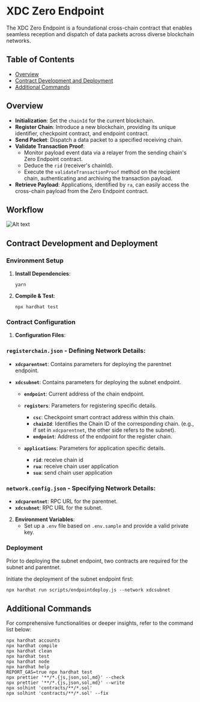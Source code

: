 # XDC Zero Endpoint

The XDC Zero Endpoint is a foundational cross-chain contract that enables seamless reception and dispatch of data packets across diverse blockchain networks.

## Table of Contents

- [Overview](#overview)
- [Contract Development and Deployment](#contract-development-and-deployment)
- [Additional Commands](#additional-commands)

## Overview

- **Initialization**: Set the `chainId` for the current blockchain.
- **Register Chain**: Introduce a new blockchain, providing its unique identifier, checkpoint contract, and endpoint contract.
- **Send Packet**: Dispatch a data packet to a specified receiving chain.
- **Validate Transaction Proof**:
  - Monitor payload event data via a relayer from the sending chain's Zero Endpoint contract.
  - Deduce the `rid` (receiver's chainId).
  - Execute the `validateTransactionProof` method on the recipient chain, authenticating and archiving the transaction payload.
- **Retrieve Payload**: Applications, identified by `ra`, can easily access the cross-chain payload from the Zero Endpoint contract.

## Workflow

![Alt text](image.png)

## Contract Development and Deployment

### Environment Setup

1. **Install Dependencies**:
   ```shell
   yarn
   ```
2. **Compile & Test**:
   ```shell
   npx hardhat test
   ```

### Contract Configuration

1. **Configuration Files**:

### `registerchain.json` - Defining Network Details:

- **`xdcparentnet`**: Contains parameters for deploying the parentnet endpoint.
- **`xdcsubnet`**: Contains parameters for deploying the subnet endpoint.

  - **`endpoint`**: Current address of the chain endpoint.
  - **`registers`**: Parameters for registering specific details.

    - **`csc`**: Checkpoint smart contract address within this chain.
    - **`chainId`**: Identifies the Chain ID of the corresponding chain. (e.g., if set in `xdcparentnet`, the other side refers to the subnet).
    - **`endpoint`**: Address of the endpoint for the register chain.

  - **`applications`**: Parameters for application specific details.
    - **`rid`**: receive chain id
    - **`rua`**: receive chain user application
    - **`sua`**: send chain user application

### `network.config.json` - Specifying Network Details:

- **`xdcparentnet`**: RPC URL for the parentnet.
- **`xdcsubnet`**: RPC URL for the subnet.

2. **Environment Variables**:
   - Set up a `.env` file based on `.env.sample` and provide a valid private key.

### Deployment

Prior to deploying the subnet endpoint, two contracts are required for the subnet and parentnet.

Initiate the deployment of the subnet endpoint first:

```shell
npx hardhat run scripts/endpointdeploy.js --network xdcsubnet
```

## Additional Commands

For comprehensive functionalities or deeper insights, refer to the command list below:

```shell
npx hardhat accounts
npx hardhat compile
npx hardhat clean
npx hardhat test
npx hardhat node
npx hardhat help
REPORT_GAS=true npx hardhat test
npx prettier '**/*.{js,json,sol,md}' --check
npx prettier '**/*.{js,json,sol,md}' --write
npx solhint 'contracts/**/*.sol'
npx solhint 'contracts/**/*.sol' --fix
```
